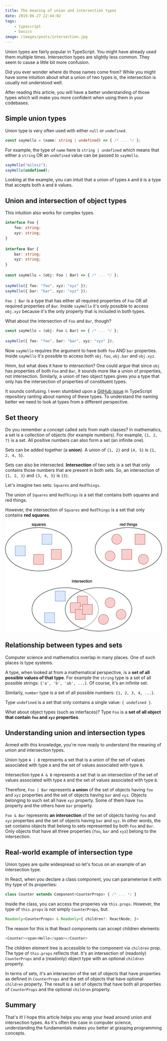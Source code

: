 ```yaml
---
title: The meaning of union and intersection types
date: 2019-06-27 22:44:02
tags:
    - typescript
    - basics
image: /images/posts/intersection.jpg
---
```


Union types are fairly popular in TypeScript. You might have already used them multiple times. Intersection types are slightly less common. They seem to cause a little bit more confusion.

Did you ever wonder where do those names come from? While you might have some intuition about what a union of two types is, the intersection is usually not understood well.

After reading this article, you will have a better understanding of those types which will make you more confident when using them in your codebases.

## Simple union types

Union type is very often used with either `null` or `undefined`.

```typescript
const sayHello = (name: string | undefined) => { /* ... */ };
```

For example, the type of `name` here is `string | undefined` which means that either a `string` OR an `undefined` value can be passed to `sayHello`.

```typescript
sayHello("milosz");
sayHello(undefined);
```

Looking at the example, you can intuit that a union of types `A` and `B` is a type that accepts both `A` and `B` values.

## Union and intersection of object types

This intuition also works for complex types.

```typescript
interface Foo {
    foo: string;
    xyz: string;
}

interface Bar {
    bar: string;
    xyz: string;
}

const sayHello = (obj: Foo | Bar) => { /* ... */ };

sayHello({ foo: "foo", xyz: "xyz" });
sayHello({ bar: "bar", xyz: "xyz" });
```

`Foo | Bar` is a type that has either all required properties of `Foo` OR all required properties of `Bar`. Inside `sayHello` it's only possible to access `obj.xyz` because it's the only property that is included in both types.

What about the intersection of `Foo` and `Bar`, though?

```typescript
const sayHello = (obj: Foo & Bar) => { /* ... */ };

sayHello({ foo: "foo", bar: "bar", xyz: "xyz" });
```

Now `sayHello` requires the argument to have both `foo` AND `bar` properties. Inside `sayHello` it's possible to access both `obj.foo`, `obj.bar` and `obj.xyz`.

Hmm, but what does it have to _intersection_? One could argue that since `obj` has properties of both `Foo` and `Bar`, it sounds more like a union of properties, not intersection. Similarly, a union of two object types gives you a type that only has the intersection of properties of constituent types.

It sounds confusing. I even stumbled upon a [GitHub issue](https://github.com/Microsoft/TypeScript/issues/18383) in TypeScript repository ranting about naming of these types. To understand the naming better we need to look at types from a different perspective.

## Set theory

Do you remember a concept called _sets_ from math classes? In mathematics, a set is a collection of objects (for example numbers). For example, `{1, 2, 7}` is a set. All positive numbers can also form a set (an infinite one).

Sets can be added together (a **union**). A union of `{1, 2}` and `{4, 5}` is `{1, 2, 4, 5}`.

Sets can also be intersected. **Intersection** of two sets is a set that only contains those numbers that are present in both sets. So, an intersection of `{1, 2, 3}` and `{3, 4, 5}` is `{3}`.

Let's imagine two sets: `Squares` and `RedThings`.

The union of `Squares` and `RedThings` is a set that contains both squares and red things.

However, the intersection of `Squares` and `RedThings` is a set that only contains **red squares**.

![Intersection of sets](/images/posts/intersection-shapes.png)

## Relationship between types and sets

Computer science and mathematics overlap in many places. One of such places is type systems.

A type, when looked at from a mathematical perspective, is a **set of all possible values of that type**. For example the `string` type is a set of all possible strings: `{'a', 'b', 'ab', ...}`. Of course, it's an infinite set.

Similarly, `number` type is a set of all possible numbers: `{1, 2, 3, 4, ...}`.

Type `undefined` is a set that only contains a single value: `{ undefined }`.

What about object types (such as interfaces)? Type `Foo` is a **set of all object that contain `foo` and `xyz` properties**.

## Understanding union and intersection types

Armed with this knowledge, you're now ready to understand the meaning of union and intersection types.

Union type `A | B` represents a set that is a union of the set of values associated with type `A` and the set of values associated with type `B`.

Intersection type `A & B` represents a set that is an intersection of the set of values associated with type `A` and the set of values associated with type `B`.

Therefore, `Foo | Bar` represents **a union** of the set of objects having `foo` and `xyz` properties and the set of objects having `bar` and `xyz`. Objects belonging to such set all have `xyz` property. Some of them have `foo` property and the others have `bar` property.

`Foo & Bar` represents **an intersection** of the set of objects having `foo` and `xyz` properties and the set of objects having `bar` and `xyz`. In other words, the set contains objects that belong to sets represented by both `Foo` and `Bar`. Only objects that have all three properties (`foo`, `bar` and `xyz`) belong to the intersection.

## Real-world example of intersection type

Union types are quite widespread so let's focus on an example of an intersection type.

In React, when you declare a class component, you can parameterise it with thy type of its properties:

```typescript
class Counter extends Component<CounterProps> { /* ... */ }
```

Inside the class, you can access the properies via `this.props`. However, the type of `this.props` is not simply `CounterProps`, but: 

```typescript
Readonly<CounterProps> & Readonly<{ children?: ReactNode; }>
```

The reason for this is that React components can accept children elements:

```typescript
<Counter><span>Hello</span></Counter>
```

The children element tree is accessible to the component via `children` prop. The type of `this.props` reflects that. It's an intersection of (readonly) `CounterProps` and a (readonly) object type with an optional `children` property. 

In terms of sets, it's an intersecion of the set of objects that have properties as defined in `CounterProps` and the set of objects that have optional `children` property. The result is a set of objects that have both all properties of `CounterProps` and the optional `children` property.

## Summary

That's it! I hope this article helps you wrap your head around union and intersection types. As it's often the case in computer science, understanding the fundamentals makes you better at grasping programming concepts.